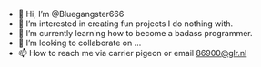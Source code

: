 - 👋 Hi, I’m @Bluegangster666
- 👀 I’m interested in creating fun projects I do nothing with.
- 🌱 I’m currently learning how to become a badass programmer.
- 💞️ I’m looking to collaborate on ...
- 📫 How to reach me via carrier pigeon or email 86900@glr.nl

<!---
Bluegangster666/Bluegangster666 is a ✨ special ✨ repository because its `README.md` (this file) appears on your GitHub profile.
You can click the Preview link to take a look at your changes.
--->
